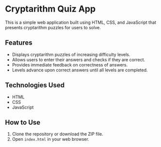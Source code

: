 # Cryptarithm Quiz App

This is a simple web application built using HTML, CSS, and JavaScript that presents cryptarithm puzzles for users to solve.

## Features

- Displays cryptarithm puzzles of increasing difficulty levels.
- Allows users to enter their answers and checks if they are correct.
- Provides immediate feedback on correctness of answers.
- Levels advance upon correct answers until all levels are completed.

## Technologies Used

- HTML
- CSS
- JavaScript

## How to Use

1. Clone the repository or download the ZIP file.
2. Open `index.html` in your web browser.
